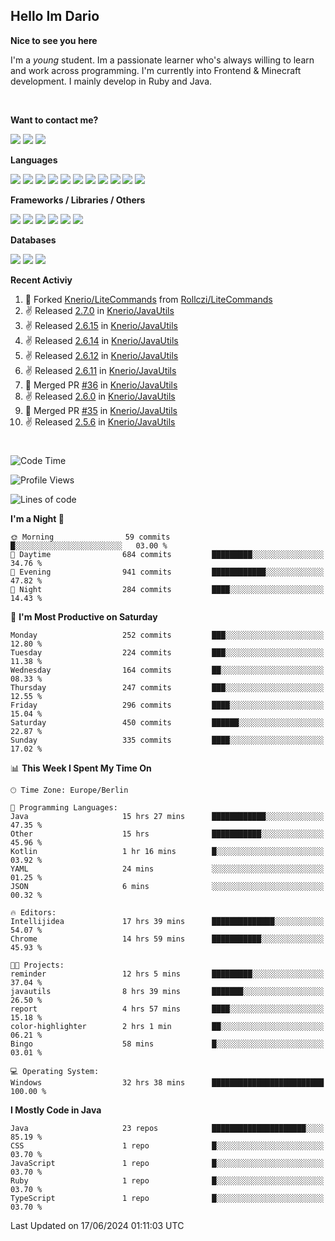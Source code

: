 <h2>Hello Im Dario</h2>

**Nice to see you here**

I'm a *young* student. Im a passionate learner who's always willing to learn and work across
programming. I'm currently into Frontend & Minecraft development. I mainly develop in Ruby and Java.

<br/>

**Want to contact me?**

<a href="https://github.com/knerio"><img src="https://img.shields.io/badge/-Github-blue?style=for-the-badge&logo=github&logoColor=white"/></a> <a href="https://discord.com/users/639416958923702292"><img src="https://img.shields.io/badge/-knerio-blue?style=for-the-badge&logo=discord&logoColor=white"/></a> <a href="https://twitch.tv/dopalos_"><img src="https://img.shields.io/badge/-twitch-blue?style=for-the-badge&logo=twitch&logoColor=white"/></a>

**Languages**

<img src="https://img.shields.io/badge/-HTML-blue?style=for-the-badge&logo=html5&logoColor=white"/> <img src="https://img.shields.io/badge/-CSS-blue?style=for-the-badge&logo=CSS3&logoColor=white"/> <img src="https://img.shields.io/badge/-Javascript-blue?style=for-the-badge&logo=javascript&logoColor=white"/> <img src="https://img.shields.io/badge/-Typescript-blue?style=for-the-badge&logo=TypeScript&logoColor=white"/> <img src="https://img.shields.io/badge/-Java-blue?style=for-the-badge&logo=java&logoColor=white"/> <img src="https://img.shields.io/badge/-Kotlin-blue?style=for-the-badge&logo=kotlin&logoColor=white"/> <img src="https://img.shields.io/badge/-SQL-blue?style=for-the-badge&logo=MYSQL&logoColor=white"/> <img src="https://img.shields.io/badge/-Markdown-blue?style=for-the-badge&logo=Markdown&logoColor=white"/> <img src="https://img.shields.io/badge/-JSON-blue?style=for-the-badge&logo=JSON&logoColor=white"/> <img src="https://img.shields.io/badge/-Git-blue?style=for-the-badge&logo=Git&logoColor=white"/> <img src="https://img.shields.io/badge/-Ruby-blue?style=for-the-badge&logo=Ruby&logoColor=white"/>
<br/>

 **Frameworks / Libraries / Others**

<img src="https://img.shields.io/badge/-Bootstrap-blue?style=for-the-badge&logo=Bootstrap&logoColor=white"/> <img src="https://img.shields.io/badge/-Node.JS-blue?style=for-the-badge&logo=node.js&logoColor=white"/> <img src="https://img.shields.io/badge/-React-blue?style=for-the-badge&logo=React&logoColor=white"/> <img src="https://img.shields.io/badge/-Express-blue?style=for-the-badge&logo=Express&logoColor=white"/> <img src="https://img.shields.io/badge/-Next.Js-blue?style=for-the-badge&logo=Next.Js&logoColor=white"/> <img src="https://img.shields.io/badge/-Ruby_On_Rails-blue?style=for-the-badge&logo=ruby-on-rails&logoColor=white"/>

**Databases**

<img src="https://img.shields.io/badge/-MongoDB-blue?style=for-the-badge&logo=mongodb&logoColor=white"/> <img src="https://img.shields.io/badge/-MariaDB-blue?style=for-the-badge&logo=MariaDB&logoColor=white"/>
<img src="https://img.shields.io/badge/-PostgreSQL-blue?style=for-the-badge&logo=PostgreSQl&logoColor=white"/>

**Recent Activiy**

<!--RECENT_ACTIVITY:start-->
1. 🔱 Forked [Knerio/LiteCommands](https://github.com/Knerio/LiteCommands) from [Rollczi/LiteCommands](https://github.com/Rollczi/LiteCommands)<br>
2. ✌️ Released [2.7.0](https://github.com/Knerio/JavaUtils/releases/tag/2.7.0) in [Knerio/JavaUtils](https://github.com/Knerio/JavaUtils)<br>
3. ✌️ Released [2.6.15](https://github.com/Knerio/JavaUtils/releases/tag/2.6.15) in [Knerio/JavaUtils](https://github.com/Knerio/JavaUtils)<br>
4. ✌️ Released [2.6.14](https://github.com/Knerio/JavaUtils/releases/tag/2.6.14) in [Knerio/JavaUtils](https://github.com/Knerio/JavaUtils)<br>
5. ✌️ Released [2.6.12](https://github.com/Knerio/JavaUtils/releases/tag/2.6.12) in [Knerio/JavaUtils](https://github.com/Knerio/JavaUtils)<br>
6. ✌️ Released [2.6.11](https://github.com/Knerio/JavaUtils/releases/tag/2.6.11) in [Knerio/JavaUtils](https://github.com/Knerio/JavaUtils)<br>
7. 🎉 Merged PR [#36](https://github.com/Knerio/JavaUtils/pull/36) in [Knerio/JavaUtils](https://github.com/Knerio/JavaUtils)<br>
8. ✌️ Released [2.6.0](https://github.com/Knerio/JavaUtils/releases/tag/2.6.0) in [Knerio/JavaUtils](https://github.com/Knerio/JavaUtils)<br>
9. 🎉 Merged PR [#35](https://github.com/Knerio/JavaUtils/pull/35) in [Knerio/JavaUtils](https://github.com/Knerio/JavaUtils)<br>
10. ✌️ Released [2.5.6](https://github.com/Knerio/JavaUtils/releases/tag/2.5.6) in [Knerio/JavaUtils](https://github.com/Knerio/JavaUtils)<br>
<!--RECENT_ACTIVITY:end-->
 
#

<!--START_SECTION:waka-->
![Code Time](http://img.shields.io/badge/Code%20Time-395%20hrs%2024%20mins-blue)

![Profile Views](http://img.shields.io/badge/Profile%20Views-5-blue)

![Lines of code](https://img.shields.io/badge/From%20Hello%20World%20I%27ve%20Written-89.8%20thousand%20lines%20of%20code-blue)

**I'm a Night 🦉** 

```text
🌞 Morning                59 commits          █░░░░░░░░░░░░░░░░░░░░░░░░   03.00 % 
🌆 Daytime                684 commits         █████████░░░░░░░░░░░░░░░░   34.76 % 
🌃 Evening                941 commits         ████████████░░░░░░░░░░░░░   47.82 % 
🌙 Night                  284 commits         ████░░░░░░░░░░░░░░░░░░░░░   14.43 % 
```
📅 **I'm Most Productive on Saturday** 

```text
Monday                   252 commits         ███░░░░░░░░░░░░░░░░░░░░░░   12.80 % 
Tuesday                  224 commits         ███░░░░░░░░░░░░░░░░░░░░░░   11.38 % 
Wednesday                164 commits         ██░░░░░░░░░░░░░░░░░░░░░░░   08.33 % 
Thursday                 247 commits         ███░░░░░░░░░░░░░░░░░░░░░░   12.55 % 
Friday                   296 commits         ████░░░░░░░░░░░░░░░░░░░░░   15.04 % 
Saturday                 450 commits         ██████░░░░░░░░░░░░░░░░░░░   22.87 % 
Sunday                   335 commits         ████░░░░░░░░░░░░░░░░░░░░░   17.02 % 
```


📊 **This Week I Spent My Time On** 

```text
🕑︎ Time Zone: Europe/Berlin

💬 Programming Languages: 
Java                     15 hrs 27 mins      ████████████░░░░░░░░░░░░░   47.35 % 
Other                    15 hrs              ███████████░░░░░░░░░░░░░░   45.96 % 
Kotlin                   1 hr 16 mins        █░░░░░░░░░░░░░░░░░░░░░░░░   03.92 % 
YAML                     24 mins             ░░░░░░░░░░░░░░░░░░░░░░░░░   01.25 % 
JSON                     6 mins              ░░░░░░░░░░░░░░░░░░░░░░░░░   00.32 % 

🔥 Editors: 
Intellijidea             17 hrs 39 mins      ██████████████░░░░░░░░░░░   54.07 % 
Chrome                   14 hrs 59 mins      ███████████░░░░░░░░░░░░░░   45.93 % 

🐱‍💻 Projects: 
reminder                 12 hrs 5 mins       █████████░░░░░░░░░░░░░░░░   37.04 % 
javautils                8 hrs 39 mins       ███████░░░░░░░░░░░░░░░░░░   26.50 % 
report                   4 hrs 57 mins       ████░░░░░░░░░░░░░░░░░░░░░   15.18 % 
color-highlighter        2 hrs 1 min         ██░░░░░░░░░░░░░░░░░░░░░░░   06.21 % 
Bingo                    58 mins             █░░░░░░░░░░░░░░░░░░░░░░░░   03.01 % 

💻 Operating System: 
Windows                  32 hrs 38 mins      █████████████████████████   100.00 % 
```

**I Mostly Code in Java** 

```text
Java                     23 repos            █████████████████████░░░░   85.19 % 
CSS                      1 repo              █░░░░░░░░░░░░░░░░░░░░░░░░   03.70 % 
JavaScript               1 repo              █░░░░░░░░░░░░░░░░░░░░░░░░   03.70 % 
Ruby                     1 repo              █░░░░░░░░░░░░░░░░░░░░░░░░   03.70 % 
TypeScript               1 repo              █░░░░░░░░░░░░░░░░░░░░░░░░   03.70 % 
```




 Last Updated on 17/06/2024 01:11:03 UTC
<!--END_SECTION:waka-->

